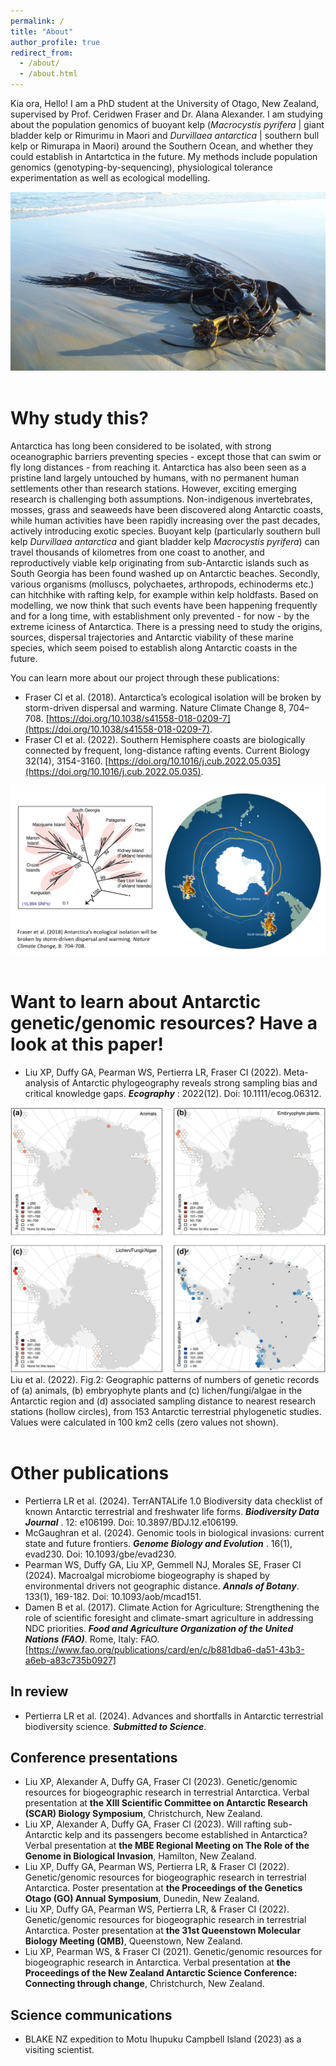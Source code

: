 ```yaml
---
permalink: /
title: "About"
author_profile: true
redirect_from: 
  - /about/
  - /about.html
---
```


Kia ora, Hello!
I am a PhD student at the University of Otago, New Zealand, supervised by Prof. Ceridwen Fraser and Dr. Alana Alexander. I am studying about the population genomics of buoyant kelp (*Macrocystis pyrifera* | giant bladder kelp or Rimurimu in Maori and *Durvillaea antarctica* | southern bull kelp or Rimurapa in Maori) around the Southern Ocean, and whether they could establish in Antartctica in the future. My methods include population genomics (genotyping-by-sequencing), physiological tolerance experimentation as well as ecological modelling.

![Figure: *Durvillaea* on the beach](https://github.com/plutoxliu/plutoxliu.github.io/blob/5c2b0e3f43e377fc2f92edc7941ae80fd270e67f/images/Picture1.jpg?raw=true)<br><br>


Why study this?
======
Antarctica has long been considered to be isolated, with strong oceanographic barriers preventing species - except those that can swim or fly long distances - from reaching it. Antarctica has also been seen as a pristine land largely untouched by humans, with no permanent human settlements other than research stations. However, exciting emerging research is challenging both assumptions. Non-indigenous invertebrates, mosses, grass and seaweeds have been discovered along Antarctic coasts, while human activities have been rapidly increasing over the past decades, actively introducing exotic species. 
Buoyant kelp (particularly southern bull kelp *Durvillaea antarctica* and giant bladder kelp *Macrocystis pyrifera*) can travel thousands of kilometres from one coast to another, and reproductively viable kelp originating from sub-Antarctic islands such as South Georgia has been found washed up on Antarctic beaches. Secondly, various organisms (molluscs, polychaetes, arthropods, echinoderms etc.) can hitchhike with rafting kelp, for example within kelp holdfasts. Based on modelling, we now think that such events have been happening frequently and for a long time, with establishment only prevented - for now - by the extreme iciness of Antarctica. There is a pressing need to study the origins, sources, dispersal trajectories and Antarctic viability of these marine species, which seem poised to establish along Antarctic coasts in the future.

You can learn more about our project through these publications:

- Fraser CI et al. (2018). Antarctica’s ecological isolation will be broken by storm-driven dispersal and warming. Nature Climate Change 8, 704–708. [https://doi.org/10.1038/s41558-018-0209-7](https://doi.org/10.1038/s41558-018-0209-7). <br>
- Fraser CI et al. (2022). Southern Hemisphere coasts are biologically connected by frequent, long-distance rafting events. Current Biology 32(14), 3154-3160. [https://doi.org/10.1016/j.cub.2022.05.035](https://doi.org/10.1016/j.cub.2022.05.035). <br>

![Figure: How kelp reached Antarctica (Fraser et al. 2018 Nat. Clim. Change.).](https://github.com/plutoxliu/plutoxliu.github.io/blob/5fdf92e724602d2cb6f397914bb10a3be67a267a/images/Fraser%20et%20al.%202018.png?raw=true)<br><br>


Want to learn about Antarctic genetic/genomic resources? Have a look at this paper!
======
- Liu XP, Duffy GA, Pearman WS, Pertierra LR, Fraser CI (2022). Meta-analysis of Antarctic phylogeography reveals strong sampling bias and critical knowledge gaps. ***Ecography*** : 2022(12). Doi: 10.1111/ecog.06312. <br>

![Figure: Geographic patterns of numbers of genetic records of (Liu et al. 2022 Ecography.).](https://github.com/plutoxliu/plutoxliu.github.io/blob/1f91f09d40d8c79f058e162c0ebf2b99789c4c79/images/ecog12938-fig-0002-m.jpg?raw=true)
Liu et al. (2022). Fig.2: Geographic patterns of numbers of genetic records of (a) animals, (b) embryophyte plants and (c) lichen/fungi/algae in the Antarctic region and (d) associated sampling distance to nearest research stations (hollow circles), from 153 Antarctic terrestrial phylogenetic studies. Values were calculated in 100 km2 cells (zero values not shown).<br><br>


Other publications
======
- Pertierra LR et al. (2024). TerrANTALife 1.0 Biodiversity data checklist of known Antarctic terrestrial and freshwater life forms. ***Biodiversity Data Journal*** . 12: e106199. Doi: 10.3897/BDJ.12.e106199. <br>
- McGaughran et al. (2024). Genomic tools in biological invasions: current state and future frontiers. ***Genome Biology and Evolution*** . 16(1), evad230. Doi: 10.1093/gbe/evad230. <br>
- Pearman WS, Duffy GA, Liu XP, Gemmell NJ, Morales SE, Fraser CI (2024). Macroalgal microbiome biogeography is shaped by environmental drivers not geographic distance. ***Annals of Botany***. 133(1), 169-182. Doi: 10.1093/aob/mcad151. <br>
- Damen B et al. (2017). Climate Action for Agriculture: Strengthening the role of scientific foresight and climate-smart agriculture in addressing NDC priorities. ***Food and Agriculture Organization of the United Nations (FAO)***. Rome, Italy: FAO. [https://www.fao.org/publications/card/en/c/b881dba6-da51-43b3-a6eb-a83c735b0927]

In review
------
- Pertierra LR et al. (2024). Advances and shortfalls in Antarctic terrestrial biodiversity science. ***Submitted to Science***.

Conference presentations
------
- Liu XP, Alexander A, Duffy GA, Fraser CI (2023). Genetic/genomic resources for biogeographic research in terrestrial Antarctica. Verbal presentation at **the XIII Scientific Committee on Antarctic Research (SCAR) Biology Symposium**, Christchurch, New Zealand. <br>
- Liu XP, Alexander A, Duffy GA, Fraser CI (2023). Will rafting sub-Antarctic kelp and its passengers become established in Antarctica? Verbal presentation at **the MBE Regional Meeting on The Role of the Genome in Biological Invasion**, Hamilton, New Zealand. <br>
- Liu XP, Duffy GA, Pearman WS, Pertierra LR, & Fraser CI (2022). Genetic/genomic resources for biogeographic research in terrestrial Antarctica. Poster presentation at **the Proceedings of the Genetics Otago (GO) Annual Symposium**, Dunedin, New Zealand. <br>
- Liu XP, Duffy GA, Pearman WS, Pertierra LR, & Fraser CI (2022). Genetic/genomic resources for biogeographic research in terrestrial Antarctica. Poster presentation at **the 31st Queenstown Molecular Biology Meeting (QMB)**, Queenstown, New Zealand. <br>
- Liu XP, Pearman WS, & Fraser CI (2021). Genetic/genomic resources for biogeographic research in Antarctica. Verbal presentation at **the Proceedings of the New Zealand Antarctic Science Conference: Connecting through change**, Christchurch, New Zealand. <br>

Science communications
------
- BLAKE NZ expedition to Motu Ihupuku Campbell Island (2023) as a visiting scientist.
